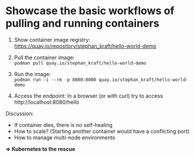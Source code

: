 # Showcase the basic workflows of pulling and running containers

1. Show container image registry:
https://quay.io/repository/stephan_kraft/hello-world-demo

2. Pull the container image:  
`podman pull quay.io/stephan_kraft/hello-world-demo`

3. Run the image:  
`podman run -i --rm -p 8080:8080 quay.io/stephan_kraft/hello-world-demo`

4. Access the endpoint: 
In a browser (or with curl) try to access http://localhost:8080/hello

Discussion:
- If container dies, there is no self-healing
- How to scale? (Starting another container would have a conflicting port)
- How to manage multi-node environments

**=> Kubernetes to the rescue**